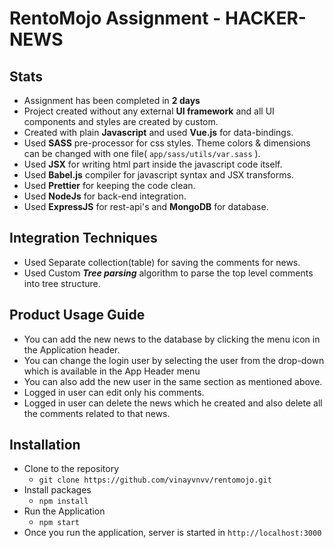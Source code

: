 # RentoMojo Assignment - HACKER-NEWS

## Stats

 - Assignment has been completed in **2 days**
 - Project created without any external **UI framework** and all UI components and styles are created by custom.
 - Created with plain **Javascript** and used **Vue.js** for data-bindings.
 - Used **SASS** pre-processor for css styles. Theme colors & dimensions can be changed with one file( `app/sass/utils/var.sass` ).
 - Used **JSX** for writing html part inside the javascript code itself.
 - Used **Babel.js** compiler for javascript syntax and JSX transforms.
 - Used **Prettier** for keeping the code clean.
 - Used **NodeJs** for back-end integration.
 - Used **ExpressJS** for rest-api's  and **MongoDB** for database.
 
## Integration Techniques

-  Used Separate collection(table) for saving the comments for news.
-  Used Custom ***Tree parsing*** algorithm to parse the top level comments into tree structure. 

## Product Usage Guide
-  You can add the new news to the database by clicking the menu icon in the Application header.
-  You can change the login user by selecting the user from the drop-down which is available in the App Header menu
-   You can also add the new user in the same section as mentioned above.
-   Logged in user can edit only his comments.
-   Logged in user can delete the news which he created and also delete all the comments related to that news.

## Installation

- Clone to the repository
	- `git clone https://github.com/vinayvnvv/rentomojo.git`
- Install packages
	-  `npm install`
- Run the Application
	-  `npm start`
- Once you run the application, server is started in `http://localhost:3000`
